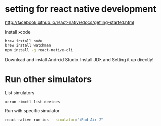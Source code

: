 # setting for react native development

http://facebook.github.io/react-native/docs/getting-started.html

Install xcode

```bash
brew install node
brew install watchman
npm install -g react-native-cli
```


Download and install Android Studio. Install JDK and Setting it up directly!


# Run other simulators

List simulators

```bash
xcrun simctl list devices
```

Run with specific simulator

```bash
react-native run-ios --simulator="iPad Air 2"
```
